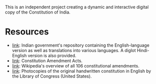 This is an independent project creating a dynamic and interactive digital copy of the Constitution of India.

# Resources

* [link](https://legislative.gov.in/document-category/constitution-of-india/): Indian government's repository containing the English-language version as well as translations into various languages. A diglot Hindi-English version is also provided.
* [link](https://legislative.gov.in/document-category/amendment-acts/page/2/): Constitution Amendment Acts.
* [link](https://en.wikipedia.org/wiki/List_of_amendments_of_the_Constitution_of_India): Wikipedia's overview of all 106 constitutional amendments. 
* [link](https://www.loc.gov/resource/llscd.57026883/): Photocopies of the original handwritten constitution in English by the Library of Congress (United States).